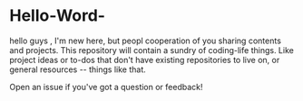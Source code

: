 # Hello-Word-
hello guys , I'm new here, but peopl cooperation of you sharing contents and projects.
This repository will contain a sundry of coding-life things. 
Like project ideas or to-dos that don't have existing repositories to live on, or general resources -- things like that.

Open an issue if you've got a question or feedback!
